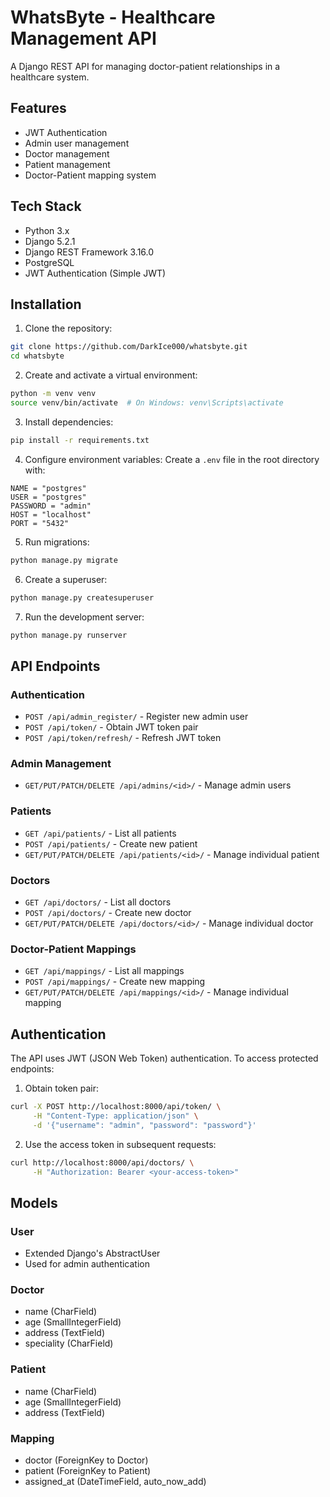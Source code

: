 # WhatsByte - Healthcare Management API

A Django REST API for managing doctor-patient relationships in a healthcare system.

## Features

- JWT Authentication
- Admin user management
- Doctor management
- Patient management
- Doctor-Patient mapping system

## Tech Stack

- Python 3.x
- Django 5.2.1
- Django REST Framework 3.16.0
- PostgreSQL
- JWT Authentication (Simple JWT)

## Installation

1. Clone the repository:
```bash
git clone https://github.com/DarkIce000/whatsbyte.git
cd whatsbyte
```

2. Create and activate a virtual environment:
```bash
python -m venv venv
source venv/bin/activate  # On Windows: venv\Scripts\activate
```

3. Install dependencies:
```bash
pip install -r requirements.txt
```

4. Configure environment variables:
Create a `.env` file in the root directory with:
```
NAME = "postgres"
USER = "postgres"
PASSWORD = "admin"
HOST = "localhost"
PORT = "5432"
```

5. Run migrations:
```bash
python manage.py migrate
```

6. Create a superuser:
```bash
python manage.py createsuperuser
```

7. Run the development server:
```bash
python manage.py runserver
```

## API Endpoints

### Authentication
- `POST /api/admin_register/` - Register new admin user
- `POST /api/token/` - Obtain JWT token pair
- `POST /api/token/refresh/` - Refresh JWT token

### Admin Management
- `GET/PUT/PATCH/DELETE /api/admins/<id>/` - Manage admin users

### Patients
- `GET /api/patients/` - List all patients
- `POST /api/patients/` - Create new patient
- `GET/PUT/PATCH/DELETE /api/patients/<id>/` - Manage individual patient

### Doctors
- `GET /api/doctors/` - List all doctors
- `POST /api/doctors/` - Create new doctor
- `GET/PUT/PATCH/DELETE /api/doctors/<id>/` - Manage individual doctor

### Doctor-Patient Mappings
- `GET /api/mappings/` - List all mappings
- `POST /api/mappings/` - Create new mapping
- `GET/PUT/PATCH/DELETE /api/mappings/<id>/` - Manage individual mapping

## Authentication

The API uses JWT (JSON Web Token) authentication. To access protected endpoints:

1. Obtain token pair:
```bash
curl -X POST http://localhost:8000/api/token/ \
     -H "Content-Type: application/json" \
     -d '{"username": "admin", "password": "password"}'
```

2. Use the access token in subsequent requests:
```bash
curl http://localhost:8000/api/doctors/ \
     -H "Authorization: Bearer <your-access-token>"
```

## Models

### User
- Extended Django's AbstractUser
- Used for admin authentication

### Doctor
- name (CharField)
- age (SmallIntegerField)
- address (TextField)
- speciality (CharField)

### Patient
- name (CharField)
- age (SmallIntegerField)
- address (TextField)

### Mapping
- doctor (ForeignKey to Doctor)
- patient (ForeignKey to Patient)
- assigned_at (DateTimeField, auto_now_add)
